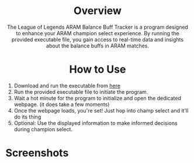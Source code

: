 <div align="center">

# Overview
The League of Legends ARAM Balance Buff Tracker is a program designed to enhance your ARAM champion select experience. By running the provided executable file, you gain access to real-time data and insights about the balance buffs in ARAM matches.


# How to Use

<div align="left">

1. Download and run the executable from [here](https://github.com/Relevant-Name/Aram-Balance-Buff-Viewer-Live/releases/latest)
2. Run the provided executable file to initiate the program.
3. Wait a hot minute for the program to initialize and open the dedicated webpage. (it does take a few moments)
4. Once the webpage loads, you're set! Just hop into champ select and it'll do its thing
5. Optional: Use the displayed information to make informed decisions during champion select.

# Screenshots
